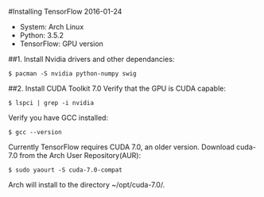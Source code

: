 #Installing TensorFlow
2016-01-24
- System: Arch Linux
- Python: 3.5.2
- TensorFlow: GPU version

##1. Install Nvidia drivers and other dependancies:
```
$ pacman -S nvidia python-numpy swig
```
##2. Install CUDA Toolkit 7.0
Verify that the GPU is CUDA capable:
```
$ lspci | grep -i nvidia
```
Verify you have GCC installed:
```
$ gcc --version
```
Currently TensorFlow requires CUDA 7.0, an older version.  Download cuda-7.0 from the Arch User Repository(AUR):
```
$ sudo yaourt -S cuda-7.0-compat
```
Arch will install to the directory ~/opt/cuda-7.0/.  

